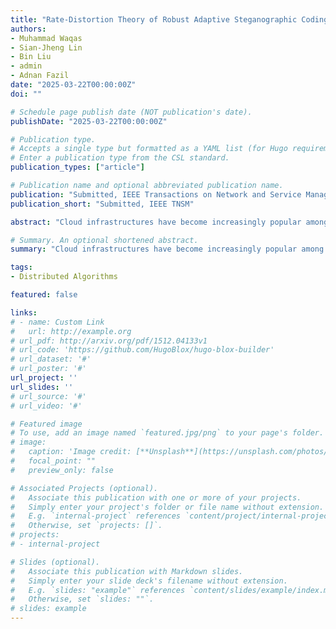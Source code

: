 ```yaml
---
title: "Rate-Distortion Theory of Robust Adaptive Steganographic Coding"
authors:
- Muhammad Waqas
- Sian-Jheng Lin
- Bin Liu
- admin
- Adnan Fazil
date: "2025-03-22T00:00:00Z"
doi: ""

# Schedule page publish date (NOT publication's date).
publishDate: "2025-03-22T00:00:00Z"

# Publication type.
# Accepts a single type but formatted as a YAML list (for Hugo requirements).
# Enter a publication type from the CSL standard.
publication_types: ["article"]

# Publication name and optional abbreviated publication name.
publication: "Submitted, IEEE Transactions on Network and Service Management"
publication_short: "Submitted, IEEE TNSM"

abstract: "Cloud infrastructures have become increasingly popular among distributed applications in the modern era due to their efficient failure recovery, global reach, mobility, and service integration. Highest Random Weight (HRW) is one of the Consistent Hashing (CH) schemes that offers indefinite scalability while maintaining consistency, lookup, minimal dispersal, and load balancing for cloud environments. However, current versions of HRW and other CH algorithms offer high memory costs, exchange excessive messages for TCP connections, and sacrifice performance when considering large scalable distributed systems due to extensive rehashing or O(w) comparisons among $w$ working nodes. This paper suggests a weight function for the Highest Random Weight (HRW) scheme, termed as Multiplication Modulo-based Highest Random Weight~(MM-HRW) scheme. In the MM-HRW scheme, the entire key range can be divided into several nonoverlapping ranges, and each range corresponds to a working node. By applying binary search on the ranges, we can find out the working node of a key with O(\log (w)) comparisons. Additionally, we present the corresponding algorithms, implementations, and mathematical validation to support the experimental findings. The results demonstrate that MM-HRW consistently achieves an optimal memory footprint, validating its scalability across various scenarios. Additionally, by considering large cluster size, MM-HRW scheme achieves the highest lookup rate while maintaining O(\log (w)) comparisons across all scenarios."

# Summary. An optional shortened abstract.
summary: "Cloud infrastructures have become increasingly popular among distributed applications in the modern era due to their efficient failure recovery, global reach, mobility, and service integration. Highest Random Weight (HRW) is one of the Consistent Hashing (CH) schemes that offers indefinite scalability while maintaining consistency, lookup, minimal dispersal, and load balancing for cloud environments. However, current versions of HRW and other CH algorithms offer high memory costs, exchange excessive messages for TCP connections, and sacrifice performance when considering large scalable distributed systems due to extensive rehashing or O(w) comparisons among $w$ working nodes. This paper suggests a weight function for the Highest Random Weight (HRW) scheme, termed as Multiplication Modulo-based Highest Random Weight~(MM-HRW) scheme. In the MM-HRW scheme, the entire key range can be divided into several nonoverlapping ranges, and each range corresponds to a working node. By applying binary search on the ranges, we can find out the working node of a key with O(\log (w)) comparisons. Additionally, we present the corresponding algorithms, implementations, and mathematical validation to support the experimental findings. The results demonstrate that MM-HRW consistently achieves an optimal memory footprint, validating its scalability across various scenarios. Additionally, by considering large cluster size, MM-HRW scheme achieves the highest lookup rate while maintaining O(\log (w)) comparisons across all scenarios."

tags:
- Distributed Algorithms

featured: false

links:
# - name: Custom Link
#   url: http://example.org
# url_pdf: http://arxiv.org/pdf/1512.04133v1
# url_code: 'https://github.com/HugoBlox/hugo-blox-builder'
# url_dataset: '#'
# url_poster: '#'
url_project: ''
url_slides: ''
# url_source: '#'
# url_video: '#'

# Featured image
# To use, add an image named `featured.jpg/png` to your page's folder. 
# image:
#   caption: 'Image credit: [**Unsplash**](https://unsplash.com/photos/s9CC2SKySJM)'
#   focal_point: ""
#   preview_only: false

# Associated Projects (optional).
#   Associate this publication with one or more of your projects.
#   Simply enter your project's folder or file name without extension.
#   E.g. `internal-project` references `content/project/internal-project/index.md`.
#   Otherwise, set `projects: []`.
# projects:
# - internal-project

# Slides (optional).
#   Associate this publication with Markdown slides.
#   Simply enter your slide deck's filename without extension.
#   E.g. `slides: "example"` references `content/slides/example/index.md`.
#   Otherwise, set `slides: ""`.
# slides: example
---
```

<div style="display:none">
This work is driven by the results in my [previous paper](/publication/conference-paper/) on LLMs.

{{% callout note %}}
Create your slides in Markdown - click the *Slides* button to check out the example.
{{% /callout %}}

Add the publication's **full text** or **supplementary notes** here. You can use rich formatting such as including [code, math, and images](https://docs.hugoblox.com/content/writing-markdown-latex/).
</div>
